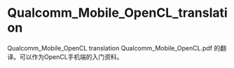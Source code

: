 # Qualcomm_Mobile_OpenCL_translation
Qualcomm_Mobile_OpenCL translation 
Qualcomm_Mobile_OpenCL.pdf 的翻译。可以作为OpenCL手机端的入门资料。
